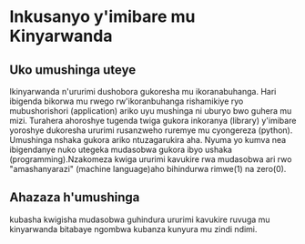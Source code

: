 # Inkusanyo y'imibare mu Kinyarwanda
## Uko umushinga uteye
Ikinyarwanda n'ururimi dushobora gukoresha mu ikoranabuhanga. 
Hari ibigenda bikorwa mu rwego rw'ikoranbuhanga rishamikiye ryo mubushorishori (application) ariko uyu mushinga ni uburyo bwo guhera mu mizi.
Turahera ahoroshye tugenda twiga gukora inkoranya (library) y'imibare yoroshye dukoresha ururimi rusanzweho ruremye mu cyongereza (python).
Umushinga nshaka gukora ariko ntuzagarukira aha.
Nyuma yo kumva nea ibigendanye nuko utegeka mudasobwa gukora ibyo ushaka (programming).Nzakomeza kwiga ururimi kavukire rwa mudasobwa ari rwo "amashanyarazi" (machine language)aho bihindurwa rimwe(1) na zero(0).
## Ahazaza h'umushinga
kubasha kwigisha mudasobwa guhindura ururimi kavukire ruvuga mu kinyarwanda bitabaye ngombwa kubanza kunyura mu zindi ndimi.
